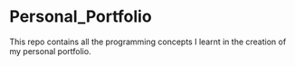 # Personal_Portfolio
This repo contains all the programming concepts I learnt in the creation of my personal portfolio.
